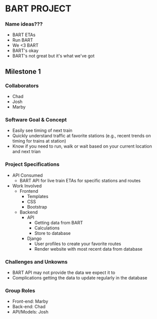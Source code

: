 # BART PROJECT

### Name ideas???
* BART ETAs
* Run BART
* We <3 BART
* BART's okay
* BART's not great but it's what we've got

## Milestone 1

### Collaborators
* Chad
* Josh
* Marby

### Software Goal & Concept
* Easily see timing of next train
* Quickly understand traffic at favorite stations (e.g., recent trends on timing for trains at station)
* Know if you need to run, walk or wait based on your current location and next trian

### Project Specifications
* API Consumed
    * BART API for live train ETAs for specific stations and routes
* Work Involved
    * Frontend
        * Templates
        * CSS
        * Bootstrap
    * Backend
        * API 
            * Getting data from BART
            * Calculations
            * Store to database
        * Django
            * User profiles to create your favorite routes
            * Render website with most recent data from database

### Challenges and Unkowns
* BART API may not provide the data we expect it to
* Complications getting the data to update regularly in the database

### Group Roles
* Front-end: Marby
* Back-end: Chad
* API/Models: Josh
